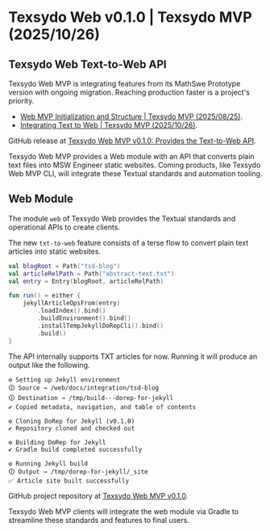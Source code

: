 <!-- Copyright (c) 2025 Tobias Briones. All rights reserved. -->
<!-- SPDX-License-Identifier: CC-BY-4.0 -->
<!-- This file is part of https://github.com/tobiasbriones/blog -->

# Texsydo Web v0.1.0 | Texsydo MVP (2025/10/26)

## Texsydo Web Text-to-Web API

Texsydo Web MVP is integrating features from its MathSwe Prototype version with
ongoing migration. Reaching production faster is a project's priority.

- [Web MVP Initialization and Structure \| Texsydo MVP (2025/08/25)](https://blog.mathsoftware.engineer/web-mvp-initialization-and-structure---texsydo-mvp-2025-08-25).
- [Integrating Text to Web \| Texsydo MVP (2025/10/26)](https://blog.mathsoftware.engineer/integrating-text-to-web---texsydo-mvp-2025-10-26).

GitHub release
at [Texsydo Web MVP v0.1.0: Provides the Text-to-Web API](https://github.com/texsydo/texsydo---mvp/releases/tag/v0.2.0).

Texsydo Web MVP provides a Web module with an API that converts plain text files
into MSW Engineer static websites. Coming products, like Texsydo Web MVP CLI,
will integrate these Textual standards and automation tooling.

## Web Module

The module `web` of Texsydo Web provides the Textual standards and operational
APIs to create clients.

The new `txt-to-web` feature consists of a terse flow to convert plain text
articles into static websites.

```kotlin
val blogRoot = Path("tsd-blog")
val articleRelPath = Path("abstract-text.txt")
val entry = Entry(blogRoot, articleRelPath)

fun run() = either {
    jekyllArticleOpsFrom(entry)
        .loadIndex().bind()
        .buildEnvironment().bind()
        .installTempJekyllDoRepCli().bind()
        .build()
}
```

The API internally supports TXT articles for now. Running it will produce an
output like the following.

```
⚙ Setting up Jekyll environment
🛈 Source → /web/docs/integration/tsd-blog
🛈 Destination → /tmp/build---dorep-for-jekyll
✔ Copied metadata, navigation, and table of contents

⚙ Cloning DoRep for Jekyll (v0.1.0)
✔ Repository cloned and checked out

⚙ Building DoRep for Jekyll
✔ Gradle build completed successfully

⚙ Running Jekyll build
🛈 Output → /tmp/dorep-for-jekyll/_site
✅ Article site built successfully
```

GitHub project repository at
[Texsydo Web MVP v0.1.0](https://github.com/texsydo/texsydo---mvp/tree/v0.2.0/tsd-web---mvp).

Texsydo Web MVP clients will integrate the web module via Gradle to streamline
these standards and features to final users.
